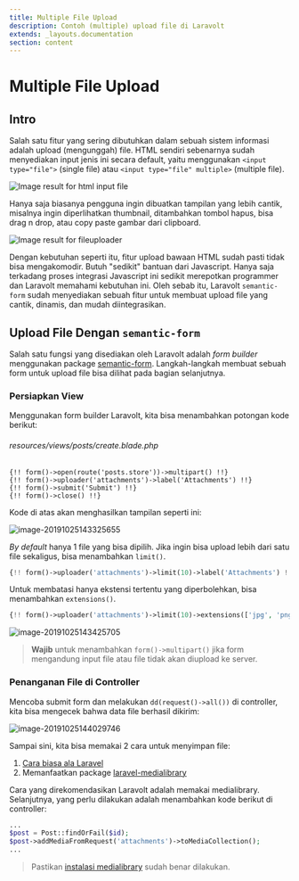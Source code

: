 ```yaml
---
title: Multiple File Upload
description: Contoh (multiple) upload file di Laravolt
extends: _layouts.documentation
section: content
---
```


# Multiple File Upload

## Intro

Salah satu fitur yang sering dibutuhkan dalam sebuah sistem informasi adalah upload (mengunggah) file. HTML sendiri sebenarnya sudah menyediakan input jenis ini secara default, yaitu menggunakan `<input type="file">` (single file) atau `<input type="file" multiple>` (multiple file).

![Image result for html input file](../assets/uploads/contoh-tampilan-upload-native-html.png)

Hanya saja biasanya pengguna ingin dibuatkan tampilan yang lebih cantik, misalnya ingin diperlihatkan thumbnail, ditambahkan tombol hapus, bisa drag n drop, atau copy paste gambar dari clipboard.

![Image result for fileuploader](../assets/uploads/contoh-tampilan-fileuploader.png) 

Dengan kebutuhan seperti itu, fitur upload bawaan HTML sudah pasti tidak bisa mengakomodir. Butuh "sedikit" bantuan dari Javascript. Hanya saja terkadang proses integrasi Javascript ini sedikit merepotkan programmer dan Laravolt memahami kebutuhan ini. Oleh sebab itu, Laravolt `semantic-form` sudah menyediakan sebuah fitur untuk membuat upload file yang cantik, dinamis, dan mudah diintegrasikan.

## Upload File Dengan `semantic-form`

Salah satu fungsi yang disediakan oleh Laravolt adalah *form builder* menggunakan package [semantic-form](/docs/semantic-form). Langkah-langkah membuat sebuah form untuk upload file bisa dilihat pada bagian selanjutnya.

### Persiapkan View

Menggunakan form builder Laravolt, kita bisa menambahkan potongan kode berikut:

###### resources/views/posts/create.blade.php

```php+HTML
{!! form()->open(route('posts.store'))->multipart() !!}
{!! form()->uploader('attachments')->label('Attachments') !!}
{!! form()->submit('Submit') !!}
{!! form()->close() !!}
```

Kode di atas akan menghasilkan tampilan seperti ini:

![image-20191025143325655](../assets/uploads/image-20191025143325655.png)

*By default* hanya 1 file yang bisa dipilih. Jika ingin bisa upload lebih dari satu file sekaligus, bisa menambahkan `limit()`.

```php
{!! form()->uploader('attachments')->limit(10)->label('Attachments') !!}
```

Untuk membatasi hanya ekstensi tertentu yang diperbolehkan, bisa menambahkan `extensions()`.

```php
{!! form()->uploader('attachments')->limit(10)->extensions(['jpg', 'png'])->label('Attachments') !!}
```



![image-20191025143425705](../assets/uploads/image-20191025143425705.png)

> **Wajib** untuk menambahkan `form()->multipart()` jika form mengandung input file atau file tidak akan diupload ke server.

### Penanganan File di Controller

Mencoba submit form dan melakukan `dd(request()->all())` di controller, kita bisa mengecek bahwa data file berhasil dikirim:

![image-20191025144029746](../assets/uploads/image-20191025144029746.png)

Sampai sini, kita bisa memakai 2 cara untuk menyimpan file:

1. [Cara biasa ala Laravel](https://laravel.com/docs/5.8/filesystem#file-uploads)
2. Memanfaatkan package [laravel-medialibrary](https://docs.spatie.be/laravel-medialibrary/v7/introduction/)

Cara yang direkomendasikan Laravolt adalah memakai medialibrary. Selanjutnya, yang perlu dilakukan adalah menambahkan kode berikut di controller:

```php
...
$post = Post::findOrFail($id);
$post->addMediaFromRequest('attachments')->toMediaCollection();
...
```

> Pastikan [instalasi medialibrary](https://docs.spatie.be/laravel-medialibrary/v7/installation-setup/) sudah benar dilakukan.